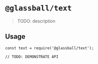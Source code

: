 # `@glassball/text`

> TODO: description

## Usage

```
const text = require('@glassball/text');

// TODO: DEMONSTRATE API
```
